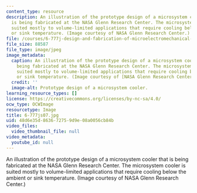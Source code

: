 ```yaml
---
content_type: resource
description: An illustration of the prototype design of a microsystem cooler that
  is being fabricated at the NASA Glenn Research Center. The microsystem cooler is
  suited mostly to volume-limited applications that require cooling below the ambient
  or sink temperature. (Image courtesy of NASA Glenn Research Center.)
file: /courses/6-777j-design-and-fabrication-of-microelectromechanical-devices-spring-2007/48d6e35d863672759d9e08a0056cb84b_6-777js07.jpg
file_size: 88587
file_type: image/jpeg
image_metadata:
  caption: An illustration of the prototype design of a microsystem cooler that is
    being fabricated at the NASA Glenn Research Center. The microsystem cooler is
    suited mostly to volume-limited applications that require cooling below the ambient
    or sink temperature. (Image courtesy of [NASA Glenn Research Center](http://www.nasa.gov/centers/glenn/home/index.html).)
  credit: ''
  image-alt: Prototype design of a microsystem cooler.
learning_resource_types: []
license: https://creativecommons.org/licenses/by-nc-sa/4.0/
ocw_type: OCWImage
resourcetype: Image
title: 6-777js07.jpg
uid: 48d6e35d-8636-7275-9d9e-08a0056cb84b
video_files:
  video_thumbnail_file: null
video_metadata:
  youtube_id: null
---
```

An illustration of the prototype design of a microsystem cooler that is being fabricated at the NASA Glenn Research Center. The microsystem cooler is suited mostly to volume-limited applications that require cooling below the ambient or sink temperature. (Image courtesy of NASA Glenn Research Center.)